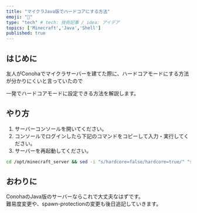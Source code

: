 ```yaml
---
title: "マイクラJava版でハードコアにする方法"
emoji: "💎"
type: "tech" # tech: 技術記事 / idea: アイデア
topics: ['Minecraft','Java','Shell']
published: true
---
```


## はじめに

友人がConohaでマイクラサーバーを建てた際に、ハードコアモードにする方法が分かりにくいと言っていたので

一発でハードコアモードに設定できる方法を解説します。

## やり方

1. サーバーコンソールを開いてください。
2. コンソールでログインしたら下記のコマンドをコピーして入力・実行してください。
3. サーバーを再起動してください。

```bash
cd /opt/minecraft_server && sed -i "s/hardcore=false/hardcore=true/" "server.properties" && echo "complete!!"
```

## おわりに

ConohaのJava版のサーバーならこれで大丈夫なはずです。  
難易度変更や、spawn-protectionの変更も後日追記していきます。
